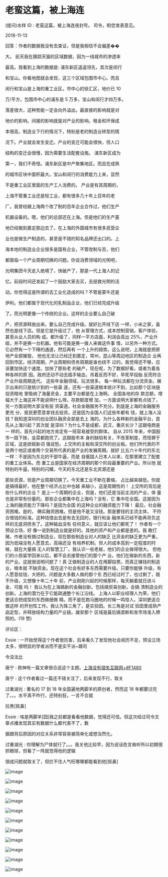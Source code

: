 # 老蛮这篇，被上海连

(提问)水样 ID : 老蛮这篇，被上海连夜封号。 司令，盼您发表意见。

2018-11-13

回答：作者的数据我没有去查证，但是我相信不会偏差��

大。 前天我在跟踪天猫的区域数据，因为一线城市的渗透率

最高。我看到上海的数据是: 浦东新区遥遥领先，其次是闵行

和宝山。你看地图就会发现，这三个区域包围市中心。而且

闵行和宝山是上海的重工业区。市中心的徐汇区，地价已 10

万/平方，包围市中心的浦东是 5 万多，宝山和闵行才四万多。

落差很大，这种势能一定会向外溢出。最直接的影响就是对

地价的影响。间接的影响就是对产业的影响。租金和环保成

本很高，制造业下行的情况下，特别是老的制造业转型的情

况下。产业就会发生变迁。产业的变迁可能会很快，但人口

结构的变迁会很慢，因为需要生活配套设施。 浦东新区成为

第一，我们不奇怪。浦东新区是中产聚集地区。而且在成熟

的城市区块中面积最大。宝山和闵行的消费能力上来，显然

不是重工业区里面的生产工人消费的。 产业是有其周期的，

上海不管重工业还是轻工业，都有很多几十年上百年的老

厂。我曾经跟上海两个改了制的百年企业合作过，他们生产

机器设备的。嗯，他们的总部还在上海。但是他们的生产基

地已经搬到嘉定那边去了。在上海的外围城市有很多民营企

业也是做生产制造的，甚至是不错的知名品牌还出口的。上

海本地的制造业企业很多是国有企业，不管改制与否，他们

都面临一个产业周期切换的问题。你说消费领域的光明吧，

光明集团今天走入绝境了，快破产了，那是一代上海人的记

忆。前段时间还发起了一个鼓励大家去买，去拯救光明的活

动。你觉得这是所谓的去工业化造成的吗？不管是蒙牛还是

伊利。他们都属于现代化的乳制品企业，他们已经完成升级

了。而光明更像一个传统的企业。这样的企业要么自己破

产，把资源释放出来。要么自己完成升级。就好比开线下店 一样，小米之家，虽然也是线下店。但是它是升级过了，他 从管理方式，成本控制营销，客户体验，甚至从业人员的构 成。都升级了，同样一平方店面，利润会高出 25%，产业升 级，并不是换一台机器。他有可能是换一拨人来做这件事 情，以另外一种方式。它必然有一个下降的通道，然后再有 一个上升的趋势。这么说吧，上海就是把房地产全部摧毁， 他也无法让已经迁到嘉定，常州，昆山等周边地区的制造企 业再回到市区。经济周期，产业周期和债务周期是谁也绕不 过的。我觉得还不够，应该要加快这个速度。加快了那些老 的破产，现在呢，为了数据好看，或者为着各种各样的原 因。政府还动不动去插手输血，吊着反而不好，早死早投胎 反而符合产业升级周期迭代。 这些年金融领域，玩法很多。 每一种玩法都在分流资金。展示出来的只是统计到的一些渠 道，还有一些渠道根本统计不到，比如那个区块链投资暗地 里吸纳了海量资金，主要平台都是在上海啊。 全国各地的存 款总额，增幅大于上海这并不能说明什么呀。存款额度增 加，一方面说明大家都有点钱了，另一方面说明大家没有投 资渠道。社会金融服务不充分。到底是上海的金融服务更充 分，居民更愿意拿钱去投资。还是因为全国人们这些年都有 钱，就上海人没钱？我知道深圳的创业团队融资全部是去上 海的。为什么各种新的金融平台，首先从上海兴起？其次就 是深圳？为什么不是成都，武汉，重庆长沙？这跟电商是一 样的，首先兴起的地方肯定有一班容易接受的群体。 自从 2015 年来，中国股市一路下挫，韭菜都跑完了。这跟股市本 身的缺陷有关，不改革制度，而怪罪于区域，这是欲赋新词 强说愁。上交所的主板和深交所的创业板。他们所代表的不 是两个地区或者两个交易所代表的是产业的发展周期。就好 比五六十年代的东北一样：不是因为东北的干部牛逼，而是 自俄国人日本人以来，在那里建立了配套的重工业体系。而 重工业是国家在经济周期的那个阶段最重要的产业。所以他 就特别的牛逼，特别的闪耀。今天的东北还是东北资源还是

那些资源，但是产业周期切换了。今天重工业不断在萎缩， 占比越来越低。你就是搞得最好，他在整个经济占比中也越 来越小，这是周期性的！ 上交所的背后是些什么样的企业？ 是上一个周期的企业，但是，他们还是当前主流的产业，体 量也是非常有份量的。那些企业都集中在上海吗？没有，它 集中在全国。这是因为上海的融资能力下降吗？是因为全国 的这种企业的融资能力下降！ 最后，社会融资困难。是的， 确实融资困难。但是他不是又没钱。那是要钱的主流主体， 不符合借钱的标准。这种钱借出去是有去无回的，银行和金 融体系已经不能再背负这样的无底洞债务了。这种输血没有 任何意义，就应该让他们都死了！ 作者有一个预设立场，好 像一说到制造业就是好的。其他的资产和产业都是差的。我 敢打赌，作者没有搞过制造业，现在那些制造业对人的缺乏 比资金的缺乏更为严重，因为低端没有人愿意去，高端还没 有培养机制。但人的成本高到一定程度的时候，就在大量搞 无人的智慧工厂。我认识一些老板，他们的企业做得很大。 但他们的小孩留学回来以后，都不会去接管他们的那个产 业。他们在做新的东西，新的产业。这就很说明问题了！真 正做制造业的人在用脚投票。而真正赚钱的制造业，根本就 不缺资金。现在这个社会有好多东西需要升级。只要你能够 升级，有人愿意给钱，大把的。问题是大多数人做的那个东 西已经过时了，也过剩了，既不升级，又想像十年二十年 前，产业刚刚兴起的时候那样，每天躺着就日进斗金，可能 吗！ 我认为在上海搞新的金融创新。包括搞贸易创新。会搞 清制造业的创新。上海的潜力在于它能疏通整个长江沿线。 上海人以职业经理人为荣，他们更适合把成型的东西做细做 精。而不是在跑马圈地的时候一鸣惊人。深圳更适合做这样 的开创性工作。我认为珠三角了，是实验田。长三角是对试 验田里成熟产品定型，并释放结构力量的产业链。雄安那个 区域是最后搞垄断和发市场准入牌照的。(19 赞)

评论区：

Essie : 一开始觉得这个作者很厉害，后来看久了发现他社会阅历不足，预设立场太多，很明显的学者派而不是实干派~跟司

令没法比

唐宁 : 欧神有一篇文章很合适这个主题。[上海没有错失互联网](https://mp.weixin.qq.com/s/Znu1W7VrnoTkUBZvLsrEww)[+#F1480](https://mp.weixin.qq.com/s/Znu1W7VrnoTkUBZvLsrEww)

唐宁 : 这个作者看过一篇还不错关注了，后来发现不行，取关

过重湖光 : 著名的 17 到 18 年全国遍地两脚羊的原创者，然而这 18 年都要过完了。。。水平真不咋行，还特别狂，一言不合就

拉黑[抠鼻]

Essie : 啥是两脚羊[囧]我之前都是看看他数据，觉得还可信。但这次经过司令文章点播发现其实有数据什么都代表不了，数

据跟背后原因的对应关系非常容易被简单化或想当然化。

过重湖光 : 你理解为尸体就行了。。。我关他比较早，因为说话危言耸听所以初期很抓眼球，但看了一阵就觉得他的逻辑

很成问题就取关了，但拦不住人气旺哪哪都能看到他[抠鼻]

![image](img/Image_347.png)

![image](img/Image_348.png)

![image](img/Image_349.png)

![image](img/Image_350.png)

![image](img/Image_351.png)

![image](img/Image_352.png)

![image](img/Image_353.png)

![image](img/Image_354.png)

![image](img/Image_355.png)

![image](img/Image_356.png)

![image](img/Image_357.png)
